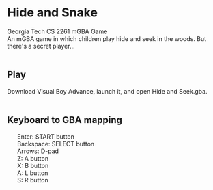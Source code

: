 <h1>Hide and Snake </h1>
Georgia Tech CS 2261 mGBA Game <br>
An mGBA game in which children play hide and seek in the woods. But there's a secret player...<br><br>

<h2>Play</h2> 
Download Visual Boy Advance, launch it, and open Hide and Seek.gba. <br><br>

<h2>Keyboard to GBA mapping</h2>
<ul>
Enter: START button <br>
Backspace: SELECT button<br> 
Arrows: D-pad<br>
Z: A button<br>
X: B button<br>
A: L button<br>
S: R button<br>
<ul>
